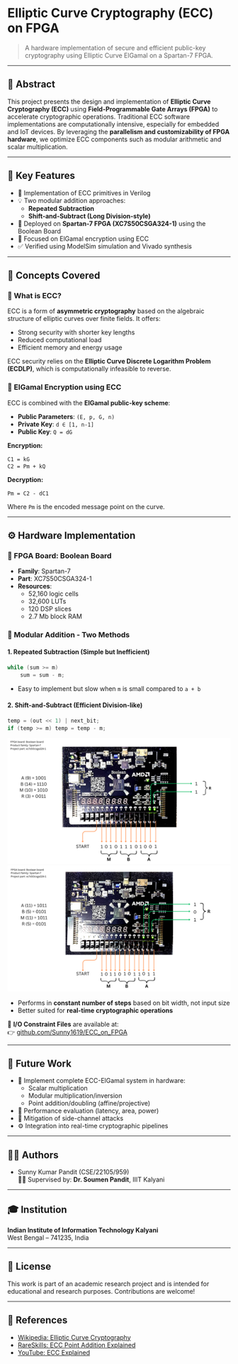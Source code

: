 
# Elliptic Curve Cryptography (ECC) on FPGA

> A hardware implementation of secure and efficient public-key cryptography using Elliptic Curve ElGamal on a Spartan-7 FPGA.

---

## 📘 Abstract

This project presents the design and implementation of **Elliptic Curve Cryptography (ECC)** using **Field-Programmable Gate Arrays (FPGA)** to accelerate cryptographic operations. Traditional ECC software implementations are computationally intensive, especially for embedded and IoT devices. By leveraging the **parallelism and customizability of FPGA hardware**, we optimize ECC components such as modular arithmetic and scalar multiplication.

---

## 📌 Key Features

- 🔐 Implementation of ECC primitives in Verilog
- 💡 Two modular addition approaches:
  - **Repeated Subtraction**
  - **Shift-and-Subtract (Long Division-style)**
- 🔧 Deployed on **Spartan-7 FPGA (XC7S50CSGA324-1)** using the Boolean Board
- 🧠 Focused on ElGamal encryption using ECC
- ✅ Verified using ModelSim simulation and Vivado synthesis

---

## 🧠 Concepts Covered

### 🔸 What is ECC?

ECC is a form of **asymmetric cryptography** based on the algebraic structure of elliptic curves over finite fields. It offers:

- Strong security with shorter key lengths
- Reduced computational load
- Efficient memory and energy usage

ECC security relies on the **Elliptic Curve Discrete Logarithm Problem (ECDLP)**, which is computationally infeasible to reverse.

### 🔸 ElGamal Encryption using ECC

ECC is combined with the **ElGamal public-key scheme**:

- **Public Parameters**: `(E, p, G, n)`
- **Private Key**: `d ∈ [1, n-1]`
- **Public Key**: `Q = dG`

**Encryption:**
```
C1 = kG
C2 = Pm + kQ
```

**Decryption:**
```
Pm = C2 - dC1
```

Where `Pm` is the encoded message point on the curve.

---

## ⚙️ Hardware Implementation

### 🧱 FPGA Board: Boolean Board

- **Family**: Spartan-7
- **Part**: XC7S50CSGA324-1
- **Resources**:
  - 52,160 logic cells
  - 32,600 LUTs
  - 120 DSP slices
  - 2.7 Mb block RAM

### 🔧 Modular Addition - Two Methods

#### 1. Repeated Subtraction (Simple but Inefficient)
```verilog
while (sum >= m)
    sum = sum - m;
```

- Easy to implement but slow when `m` is small compared to `a + b`

#### 2. Shift-and-Subtract (Efficient Division-like)
```verilog
temp = (out << 1) | next_bit;
if (temp >= m) temp = temp - m;
```
![Adder Diagram](images/Long_division_1.png)
![Adder Diagram](images/Long_division_2.png)

- Performs in **constant number of steps** based on bit width, not input size
- Better suited for **real-time cryptographic operations**

📎 **I/O Constraint Files** are available at:  
👉 [github.com/Sunny1619/ECC_on_FPGA](https://github.com/Sunny1619/ECC_on_FPGA)

---

## 🔭 Future Work

- 🧩 Implement complete ECC-ElGamal system in hardware:
  - Scalar multiplication
  - Modular multiplication/inversion
  - Point addition/doubling (affine/projective)
- 🧪 Performance evaluation (latency, area, power)
- 🔐 Mitigation of side-channel attacks
- ⚙️ Integration into real-time cryptographic pipelines

---

## 👨‍🎓 Authors

- Sunny Kumar Pandit (CSE/22105/959)   
👨‍🏫 Supervised by: **Dr. Soumen Pandit**, IIIT Kalyani

---

## 🎓 Institution

**Indian Institute of Information Technology Kalyani**  
West Bengal – 741235, India

---

## 📄 License

This work is part of an academic research project and is intended for educational and research purposes. Contributions are welcome!

---

## 🔗 References

- [Wikipedia: Elliptic Curve Cryptography](https://en.wikipedia.org/wiki/Elliptic-curve_cryptography)
- [RareSkills: ECC Point Addition Explained](https://www.rareskills.io/post/elliptic-curve-addition)
- [YouTube: ECC Explained](https://www.youtube.com/watch?v=XmygBPb7DPM)
